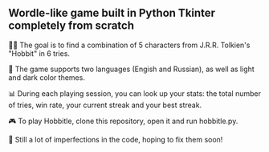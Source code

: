 ## Wordle-like game built in Python Tkinter completely from scratch

🧝‍♂️ The goal is to find a combination of 5 characters from J.R.R. Tolkien's "Hobbit" in 6 tries.

🌃 The game supports two languages (Engish and Russian), as well as light and dark color themes.

📊 During each playing session, you can look up your stats: the total number of tries, win rate, your current streak and your best streak.

🎮 To play Hobbitle, clone this repository, open it and run hobbitle.py.

📝 Still a lot of imperfections in the code, hoping to fix them soon!
